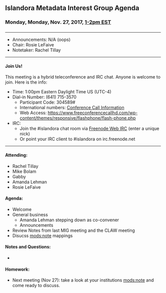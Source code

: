 ## Islandora Metadata Interest Group Agenda
### Monday, Monday, Nov. 27, 2017, [1-2pm EST](http://www.thetimezoneconverter.com/?t=1%20pm&tz=Toronto&)
### 
---
* Announcements: N/A (oops)
* Chair: Rosie LeFaive
* Notetaker: Rachel Tillay  

---

#### Join Us!
This meeting is a hybrid teleconference and IRC chat. Anyone is welcome to join. Here is the info:
* Time: 1:00pm Eastern Daylight Time US (UTC-4)
* Dial-in Number: (641) 715-3570
  * Participant Code: 304589#
  * International numbers: [Conference Call Information](https://github.com/Islandora-CLAW/CLAW/wiki/Conference-Call-Information)
  * Web Access: https://www.freeconferencecallhd.com/wp-content/themes/responsive/flashphone/flash-phone.php
* IRC:
  * Join the #islandora chat room via [Freenode Web IRC](http://webchat.freenode.net/) (enter a unique nick)
  * Or point your IRC client to #islandora on irc.freenode.net
---

#### Attending:
* Rachel Tillay
* Mike Bolam
* Gabby
* Amanda Lehman
* Rosie LeFaive

#### Agenda:
* Welcome
* General business
     * Amanda Lehman stepping down as co-convener
     * Announcements
* Review Notes from last MIG meeting and the CLAW meeting
* Disucss [mods:note](https://trello.com/c/BDRishWv) mappings

#### Notes and Questions:
* 

#### Homework: 
* Next meeting (Nov 27): take a look at your institutions [mods:note](https://trello.com/c/BDRishWv) and come ready to discuss. 
